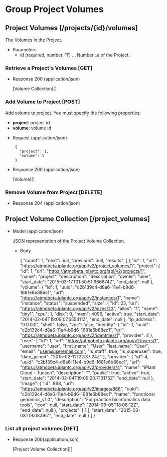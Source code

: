 # Group Project Volumes

## Project Volumes [/projects/{id}/volumes]
The Volumes in the Project.

+ Parameters
    + id (required, number, '1') ... Number `id` of the Project.

### Retrieve a Project's Volumes [GET]
+ Response 200 (application/json)

    [Volume Collection][]


### Add Volume to Project [POST]
Add volume to project. You must specify the following properties:

 - **project**: project id
 - **volume**: volume id

 + Request (application/json)

        {
          "project": 1,
          "volume": 1
        }

+ Response 200 (application/json)

    [Volume][]

### Remove Volume from Project [DELETE]
+ Response 204 (application/json)

## Project Volume Collection [/project_volumes]

+ Model (application/json)

    JSON representation of the Project Volume Collection.

    + Body

        {
            "count": 1,
            "next": null,
            "previous": null,
            "results": [
                {
                "id": 1,
                "url": "https://atmobeta.iplantc.org/api/v2/project_volumes/1",
                "project": {
                    "id": 1,
                    "url": "https://atmobeta.iplantc.org/api/v2/projects/1",
                    "name": "project",
                    "description": "description",
                    "owner": "user",
                    "start_date": "2015-03-17T01:50:51.966674Z",
                    "end_date": null
                },
                "volume": {
                    "id": 1,
                    "uuid": "c2b139c4-d8a6-11e4-b9d6-1681e6b88ec1",
                    "url": "https://atmobeta.iplantc.org/api/v2/instances/1",
                    "name": "instance",
                    "status": "suspended",
                    "size": {
                        "id": 23,
                        "url": "https://atmobeta.iplantc.org/api/v2/sizes/23",
                        "alias": "1",
                        "name": "tiny1",
                        "cpu": 1,
                        "disk": 0,
                        "mem": 4096,
                        "active": true,
                        "start_date": "2014-02-04T19:09:07.655411Z",
                        "end_date": null
                    },
                    "ip_address": "0.0.0.0",
                    "shell": false,
                    "vnc": false,
                    "identity": {
                        "id": 1,
                        "uuid": "c2b139c4-d8a6-11e4-b9d6-1681e6b88ec1",
                        "url": "https://atmobeta.iplantc.org/api/v2/identities/1",
                        "provider": 4
                    },
                    "user": {
                        "id": 1,
                        "url": "https://atmobeta.iplantc.org/api/v2/users/1",
                        "username": "user",
                        "first_name": "User",
                        "last_name": "User",
                        "email": "user@useremail.com",
                        "is_staff": true,
                        "is_superuser": true,
                        "date_joined": "2015-02-11T22:37:24Z"
                    },
                    "provider": {
                        "id": 4,
                        "uuid": "c2b139c4-d8a6-11e4-b9d6-1681e6b88ec1",
                        "url": "https://atmobeta.iplantc.org/api/v2/providers/4",
                        "name": "iPlant Cloud - Tucson",
                        "description": "<No Description Provided>",
                        "public": true,
                        "active": true,
                        "start_date": "2014-02-04T19:09:20.713175Z",
                        "end_date": null
                    },
                    "image": {
                        "id": 868,
                        "url": "https://atmobeta.iplantc.org/api/v2/images/868",
                        "uuid": "c2b139c4-d8a6-11e4-b9d6-1681e6b88ec1",
                        "name": "functional genomics_v1.0",
                        "description": "For practice bioinfomatics data tools",
                        "icon": null,
                        "start_date": "2014-09-05T18:08:12Z",
                        "end_date": null
                    },
                    "projects": [
                        1
                    ],
                    "start_date": "2015-03-03T19:08:06Z",
                    "end_date": null
                }
            ]
        }


### List all project volumes [GET]

+ Response 200(application/json)

    [Project Volume Collection][]

